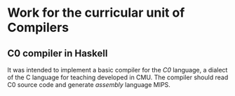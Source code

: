 
# Work for the curricular unit of Compilers

## C0 compiler in Haskell 

It was intended to implement a basic compiler for the *C0* language,
a dialect of the C language for teaching developed in CMU.  The
compiler should read C0 source code and generate *assembly* language
MIPS.



